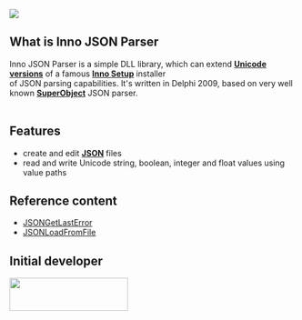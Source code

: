 [![](http://inno-json-parser.googlecode.com/svn/wiki/logo_inno_json_parser.png)](https://code.google.com/p/inno-json-parser/)

## What is Inno JSON Parser ##

Inno JSON Parser is a simple DLL library, which can extend **[Unicode versions](http://jrsoftware.org/ishelp/index.php?topic=unicode)** of a famous **[Inno Setup](http://www.jrsoftware.org/isinfo.php/)** installer<br>
of JSON parsing capabilities. It's written in Delphi 2009, based on very well known <b><a href='https://code.google.com/p/superobject/'>SuperObject</a></b> JSON parser.<br>
<br>
<h2>Features</h2>

<ul><li>create and edit <b><a href='http://www.json.org/'>JSON</a></b> files<br>
</li><li>read and write Unicode string, boolean, integer and float values using value paths</li></ul>

<h2>Reference content</h2>

<ul><li><a href='Reference#JSONGetLastError.md'>JSONGetLastError</a>
</li><li><a href='Reference#JSONLoadFromFile.md'>JSONLoadFromFile</a></li></ul>

<h2>Initial developer</h2>

<a href='http://stackoverflow.com/users/960757/tlama'>
<img src='http://stackoverflow.com/users/flair/960757.png' width='208' height='58'>